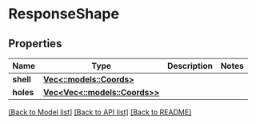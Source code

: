 # ResponseShape

## Properties

Name | Type | Description | Notes
------------ | ------------- | ------------- | -------------
**shell** | [**Vec<::models::Coords>**](Coords.md) |  | 
**holes** | [**Vec<Vec<::models::Coords>>**](array.md) |  | 

[[Back to Model list]](../README.md#documentation-for-models) [[Back to API list]](../README.md#documentation-for-api-endpoints) [[Back to README]](../README.md)



